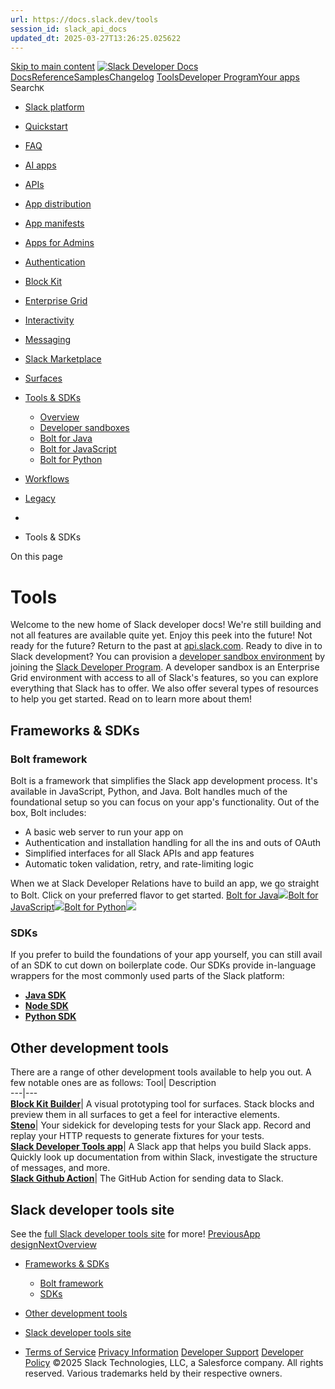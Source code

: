 ```yaml
---
url: https://docs.slack.dev/tools
session_id: slack_api_docs
updated_dt: 2025-03-27T13:26:25.025622
---
```

[Skip to main content](https://docs.slack.dev/tools#__docusaurus_skipToContent_fallback)
[![Slack Developer Docs](https://docs.slack.dev/img/logos/slack-developers-white.png)](https://slack.dev)[Docs](https://docs.slack.dev/)[Reference](https://docs.slack.dev/reference)[Samples](https://docs.slack.dev/samples)[Changelog](https://docs.slack.dev/changelog)
[Tools](https://tools.slack.dev)[Developer Program](https://api.slack.com/developer-program)[Your apps](https://api.slack.com/apps)
Search`K`
  * [Slack platform](https://docs.slack.dev/)
  * [Quickstart](https://docs.slack.dev/quickstart)
  * [FAQ](https://docs.slack.dev/faq)
  * [AI apps](https://docs.slack.dev/ai/)
  * [APIs](https://docs.slack.dev/apis/)
  * [App distribution](https://docs.slack.dev/distribution/)
  * [App manifests](https://docs.slack.dev/app-manifests/)
  * [Apps for Admins](https://docs.slack.dev/admins/)
  * [Authentication](https://docs.slack.dev/authentication/)
  * [Block Kit](https://docs.slack.dev/block-kit/)
  * [Enterprise Grid](https://docs.slack.dev/enterprise-grid/)
  * [Interactivity](https://docs.slack.dev/interactivity/)
  * [Messaging](https://docs.slack.dev/messaging/)
  * [Slack Marketplace](https://docs.slack.dev/slack-marketplace/)
  * [Surfaces](https://docs.slack.dev/surfaces/)
  * [Tools & SDKs](https://docs.slack.dev/tools/)
    * [Overview](https://docs.slack.dev/tools/)
    * [Developer sandboxes](https://docs.slack.dev/tools/developer-sandboxes)
    * [Bolt for Java](https://tools.slack.dev/java-slack-sdk/guides/bolt-basics/)
    * [Bolt for JavaScript](https://tools.slack.dev/bolt-js)
    * [Bolt for Python](https://tools.slack.dev/bolt-python/)
  * [Workflows](https://docs.slack.dev/workflows/)
  * [Legacy](https://docs.slack.dev/legacy/)


  * [](https://docs.slack.dev/)
  * Tools & SDKs


On this page
# Tools
Welcome to the new home of Slack developer docs!
We're still building and not all features are available quite yet. Enjoy this peek into the future!
Not ready for the future? Return to the past at [api.slack.com](https://api.slack.com/docs).
Ready to dive in to Slack development? You can provision a [developer sandbox environment](https://docs.slack.dev/tools/developer-sandboxes) by joining the [Slack Developer Program](https://api.slack.com/developer-program). A developer sandbox is an Enterprise Grid environment with access to all of Slack's features, so you can explore everything that Slack has to offer.
We also offer several types of resources to help you get started. Read on to learn more about them!
## Frameworks & SDKs[​](https://docs.slack.dev/tools#frameworks-sdks "Direct link to Frameworks & SDKs")
### Bolt framework[​](https://docs.slack.dev/tools#bolt "Direct link to Bolt framework")
Bolt is a framework that simplifies the Slack app development process. It's available in JavaScript, Python, and Java.
Bolt handles much of the foundational setup so you can focus on your app's functionality. Out of the box, Bolt includes:
  * A basic web server to run your app on
  * Authentication and installation handling for all the ins and outs of OAuth
  * Simplified interfaces for all Slack APIs and app features
  * Automatic token validation, retry, and rate-limiting logic


When we at Slack Developer Relations have to build an app, we go straight to Bolt. Click on your preferred flavor to get started.
[Bolt for Java![](https://docs.slack.dev/img/logos/bolt-java-logo.svg)](https://tools.slack.dev/java-slack-sdk)[Bolt for JavaScript![](https://docs.slack.dev/img/logos/bolt-js-logo.svg)](https://tools.slack.dev/bolt-js)[Bolt for Python![](https://docs.slack.dev/img/logos/bolt-py-logo.svg)](https://tools.slack.dev/bolt-python)
### SDKs[​](https://docs.slack.dev/tools#sdks "Direct link to SDKs")
If you prefer to build the foundations of your app yourself, you can still avail of an SDK to cut down on boilerplate code. Our SDKs provide in-language wrappers for the most commonly used parts of the Slack platform:
  * [**Java SDK**](https://slack.dev/java-slack-sdk)
  * [**Node SDK**](https://slack.dev/node-slack-sdk/getting-started)
  * [**Python SDK**](https://slack.dev/python-slack-sdk/)


## Other development tools[​](https://docs.slack.dev/tools#tools "Direct link to Other development tools")
There are a range of other development tools available to help you out. A few notable ones are as follows:
Tool| Description  
---|---  
[**Block Kit Builder**](https://api.slack.com/tools/block-kit-builder)|  A visual prototyping tool for surfaces. Stack blocks and preview them in all surfaces to get a feel for interactive elements.  
[**Steno**](https://tools.slack.dev/steno/)|  Your sidekick for developing tests for your Slack app. Record and replay your HTTP requests to generate fixtures for your tests.  
[**Slack Developer Tools app**](https://sdt.builtbyslack.com/)|  A Slack app that helps you build Slack apps. Quickly look up documentation from within Slack, investigate the structure of messages, and more.  
[**Slack Github Action**](https://github.com/slackapi/slack-github-action)|  The GitHub Action for sending data to Slack.  
## Slack developer tools site[​](https://docs.slack.dev/tools#tools-site "Direct link to Slack developer tools site")
See the [full Slack developer tools site](https://tools.slack.dev) for more!
[PreviousApp design](https://docs.slack.dev/surfaces/app-design)[NextOverview](https://docs.slack.dev/tools/)
  * [Frameworks & SDKs](https://docs.slack.dev/tools#frameworks-sdks)
    * [Bolt framework](https://docs.slack.dev/tools#bolt)
    * [SDKs](https://docs.slack.dev/tools#sdks)
  * [Other development tools](https://docs.slack.dev/tools#tools)
  * [Slack developer tools site](https://docs.slack.dev/tools#tools-site)


  * [Terms of Service](https://slack.com/terms-of-service/user) [Privacy Information](https://slack.com/trust/privacy/privacy-policy) [Developer Support](https://docs.slack.dev/developer-support) [Developer Policy](https://docs.slack.dev/developer-policy)
©2025 Slack Technologies, LLC, a Salesforce company. All rights reserved. Various trademarks held by their respective owners. 


